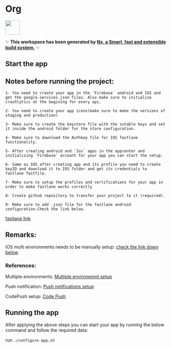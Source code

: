 # Org

<a alt="Nx logo" href="https://nx.dev" target="_blank" rel="noreferrer"><img src="https://raw.githubusercontent.com/nrwl/nx/master/images/nx-logo.png" width="45"></a>

✨ **This workspace has been generated by [Nx, a Smart, fast and extensible build system.](https://nx.dev)** ✨

## Start the app


## Notes before running the project:

```
1- You need to create your app in the `Firebase` android and IOS and get the google-services.json files. Also make sure to initialize crashlytics at the begining for every api.
```

```
2- You need to create your app icons(make sure to make the versions of staging and production)
```

```
3- Make sure to create the keystore file with the sutable keys and set it inside the android folder for the store configuration.
```

```
4- Make sure to download the Authkey file for IOS fastlane functionality.
```
```
5- After creating android and `Ios` apps in the appcenter and initializing `Firebase` account for your app you can start the setup.
```

```
6- Same as IOS after creating app and its profile you need to create keyID and download it to IOS folder and get its credentials to fastlane fastfile.
```
```
7- Make sure to setup the profiles and certifications for your app in order to make fastlane works correctly
```
```
8- Create github repository to transfer your project to it (required).
```

```
9- Make sure to add .json file for the fastlane android configuration.Check the link below.
```
[fastlane link](https://docs.fastlane.tools/actions/supply/#setup)


## Remarks:
IOS multi environments needs to be manually setup: [check the link down below](#multiple-environments).



### References:


Multiple environments: [Multiple environemnt setup](https://white-stork.atlassian.net/wiki/spaces/WSD/pages/1000046593/React+Native+Multiple+Environments+Setup)


Push notification: [Push notifications setup](https://white-stork.atlassian.net/wiki/spaces/WSD/pages/998899729/React+Native+Push+Notification+Firebase)


CodePush setup: [Code Push](https://medium.com/innovance-company-blog/usage-of-codepush-in-react-native-0887676ec7bf)

## Running the app

After applying the above steps you can start your app by running the below command and follow the required data:


run `./configure-app.sh` 
